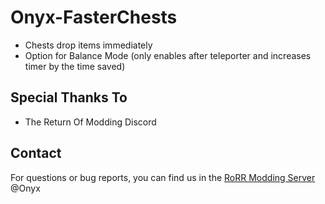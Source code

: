 # Onyx-FasterChests
- Chests drop items immediately
- Option for Balance Mode (only enables after teleporter and increases timer by the time saved)

## Special Thanks To
* The Return Of Modding Discord

## Contact
For questions or bug reports, you can find us in the [RoRR Modding Server](https://discord.gg/VjS57cszMq) @Onyx
